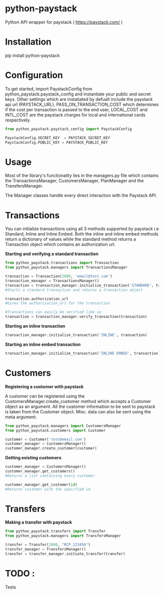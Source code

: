 # python-paystack

Python API wrapper for paystack ( https://paystack.com/ )

# Installation

pip install python-paystack

# Configuration

To get started, import PaystackConfig from python_paystack.paystack_config and instantiate your public and secret keys.
Other settings which are instatiated by defualt include the paystack api url (PAYSTACK_URL), PASS_ON_TRANSACTION_COST which determines if the cost per transaction is passed to the end user, LOCAL_COST and INTL_COST are the paystack charges for local and international cards respectively.

```python
from python_paystack.paystack_config import PaystackConfig

PaystackConfig.SECRET_KEY  = PAYSTACK_SECRET_KEY
PaystackConfig.PUBLIC_KEY = PAYSTACK_PUBLIC_KEY

``` 

# Usage

Most of the library's functionality lies in the managers.py file which contains the TransactionsManager, CustomersManager, PlanManager and the TransfersManager.

The Manager classes handle every direct interaction with the Paystack API.

# Transactions

You can initialize transactions using all 3 methods supported by paystack i.e Standard, Inline and Inline Embed.
Both the inline and inline embed methods return a dictionary of values while the standard method returns a Transaction object which contains an authorization url.

**Starting and verifying a standard transaction**

```python
from python_paystack.transactions import Transaction
from python_paystack.managers import TransactionsManager

transaction = Transaction(2000, 'email@test.com')
transaction_manager = TransactionsManager()
transaction = transaction_manager.initialize_transaction('STANDARD', transaction)
#Starts a standard transaction and returns a transaction object

transaction.authorization_url
#Gives the authorization_url for the transaction

#Transactions can easily be verified like so
transaction = transaction_manager.verify_transaction(transaction)

``` 

**Starting an inline transaction**
```python
transaction_manager.initialize_transaction('INLINE', transaction)

```

**Starting an inline embed transaction**
```python
transaction_manager.initialize_transaction('INLINE EMBED', transaction)
```




# Customers

**Registering a customer with paystack**

A customer can be registered using the CustomersManager.create_customer method which accepts a Customer object as an argument.
All the customer information to be sent to paystack is taken from the Customer object.
Misc. data can also be sent using the meta argument.
```python
from python_paystack.managers import CustomersManager
from python_paystack.customers import Customer

customer = Customer('test@email.com')
customer_manager = CustomersManager()
customer_manager.create_customer(customer)
```

**Getting existing customers**
```python
customer_manager = CustomersManager()
customer_manager.get_customers() 
#Returns a list containing every customer

customer_manager.get_customer(id) 
#Returns customer with the specified id
```



# Transfers

**Making a transfer with paystack**
```python
from python_paystack.transfers import Transfer
from python_paystack.managers import TransfersManager

transfer = Transfer(2000, "RCP_123456")
transfer_manager = TransfersManager()
transfer = transfer_manager.initiate_transfer(transfer)


```


# TODO : 

Tests

